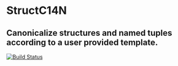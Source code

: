 # StructC14N

## Canonicalize structures and named tuples according to a user provided template.

[![Build Status](https://travis-ci.org/gcalderone/StructC14N.jl.svg?branch=master)](https://travis-ci.org/gcalderone/StructC14N.jl)
